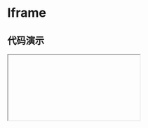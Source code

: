 <script setup>
  import Iframe from './Components/Iframe/demo/index.vue'
</script>

# Iframe

<ContainerBox title="介绍">
<template #desc>
在当前网页以动画形式打开其他网页
</template>
</ContainerBox>

## 代码演示

<ContainerBox title="基础用法">
<div class="demoBox">
<Iframe />
</div>

<ShowCode>
<template #codes>

```vue
<template>
  <div class="demo">
    <button class="btn" @click="Switch">{{ show ? '关闭' : '打开' }}</button>
    <LibIframe class="LibIframe" link="https://vitepress.vuejs.org/" :show="show" />
  </div>
</template>
<script setup lang="ts">
import { ref } from 'vue';

const show = ref(false);

const Switch = () => {
  show.value = !show.value;
};
</script>
<style scoped>
.demo {
  position: relative;
  width: 100%;
  height: 50vh;
  display: flex;
  flex-direction: column;
  align-items: center;
}
.LibIframe {
  width: 100%;
  height: 100%;
}
</style>
```

</template>
</ShowCode>
</ContainerBox>

## API

<ContainerBox title="Props">

<template #desc>

| 参数 | 说明         | 类型    | 默认值 |
| ---- | ------------ | ------- | ------ |
| link | 要打开的链接 | String  | -      |
| show | 是否显示     | Boolean | -      |

</template>
</ContainerBox>
